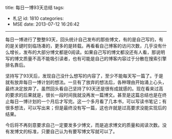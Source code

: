 title: 每日一博93天总结
tags:
  - 札记
id: 1810
categories:
  - MSE
date: 2013-07-12 16:26:42
---

每日一博进行了整整93天，回头统计自己发布的那些博文，有的是自己写的，有的是关键时刻临场凑的，更多的是转载。再看看自己博客的访问次数，几乎没有什么增长，发布的大部分博文都是0阅读。如果自己写的博文都没还有人看，那说明写的博文质量不高不能吸引读者，也有可能是自己的博客内容过于分散在搜索引擎排名靠后。

坚持写了93天后，发现自己没什么想写的内容了，至少不能每天写一篇了。于是就有放弃每日一博计划的想法。一旦有了放弃的想法后，各种理由开始涌上心头，最终决定放弃了。虽然回头看自己坚持了93天还是很有成就感的。现在看来过高的要求的后果就是，很长一段时间我就没再发一篇博文。甚至是这篇总结也是在终止每日一博计划的一个月后才写完。这一个多月看了几本书，可以写读书笔记；有很多想法，可以写出来；但是最终没有写一篇，这也许就是过高要求没能实现后的结果。

今后将不再刻意要求自己一定要发多少博文，而是追求博文的质量和阅读次数。没有发博文的标准，只要自己认为有要写博文写就可以了。